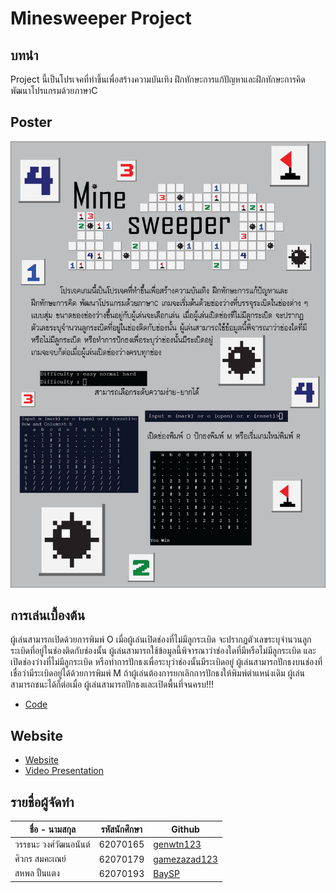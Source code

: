 # Minesweeper Project
## บทนำ
Project นี้เป็นโปรเจคที่ทำขึ้นเพื่อสร้างความบันเทิง ฝึกทักษะการแก้ปัญหาและฝึกทักษะการคิด พัฒนาโปรแกรมด้วยภาษาC
## Poster
![](img/PosterMS.png)
## การเล่นเบื้องต้น
ผู้เล่นสามารถเปิดด้วยการพิมพ์ O เมื่อผู้เล่นเปิดช่องที่ไม่มีลูกระเบิด จะปรากฏตัวเลขระบุจำนวนลูกระเบิดที่อยู่ในช่องติดกับช่องนั้น ผู้เล่นสามารถใช้ข้อมูลนี้พิจารณาว่าช่องใดที่มีหรือไม่มีลูกระเบิด และเปิดช่องว่างที่ไม่มีลูกระเบิด หรือทำการปักธงเพื่อระบุว่าช่องนั้นมีระเบิดอยู่ ผู้เล่นสามารถปักธงบนช่องที่เชื่อว่ามีระเบิดอยู่ได้ด้วยการพิมพ์ M ถ้าผู้เล่นต้องการยกเลิกการปักธงให้พิมพ์ตำแหน่งเดิม ผู้เล่นสามารถชนะได้ก็ต่อเมื่อ ผู้เล่นสามารถปักธงและเปิดพื้นที่จนครบ!!!
- [Code](Minesweeper.c)
## Website 
- [Website](https://gamezazad123.github.io/Minesweeper/)
- [Video Presentation](https://youtu.be/fmcnZ8i3hGk)
## รายชื่อผู้จัดทำ
| ชื่อ - นามสกุล | รหัสนักศึกษา | Github |
| --- | --- | --- |
| วรรธนะ วงศ์วัฒนอนันต์ | 62070165 | [genwtn123](https://github.com/genwtn123) |
| ศิวกร สมคะเณย์ | 62070179 | [gamezazad123](https://github.com/gamezazad123) |
| สหพล ปั้นแตง | 62070193 | [BaySP](https://github.com/BaySP) |
